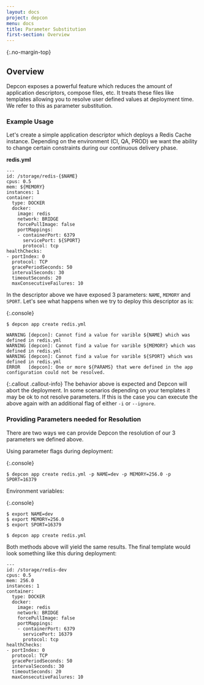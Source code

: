 ```yaml
---
layout: docs
project: depcon
menu: docs
title: Parameter Substitution
first-section: Overview
---
```


{:.no-margin-top}
## Overview

Depcon exposes a powerful feature which reduces the amount of application descriptors, compose files, etc.  It treats these files like templates allowing you to resolve user defined values at deployment time.  We refer to this as parameter substitution.

### Example Usage

Let's create a simple application descriptor which deploys a Redis Cache instance.  Depending on the environment (CI, QA, PROD) we want the ability to change certain constraints during our continuous delivery phase.

**redis.yml**

```
---
id: /storage/redis-{$NAME}
cpus: 0.5
mem: ${MEMORY}
instances: 1
container:
  type: DOCKER
  docker:
    image: redis
    network: BRIDGE
    forcePullImage: false
    portMappings:
    - containerPort: 6379
      servicePort: ${SPORT}
      protocol: tcp
healthChecks:
- portIndex: 0
  protocol: TCP
  gracePeriodSeconds: 50
  intervalSeconds: 30
  timeoutSeconds: 20
  maxConsecutiveFailures: 10
```

In the descriptor above we have exposed 3 parameters: ```NAME```, ```MEMORY``` and ```SPORT```.  Let's see what happens when we try to deploy this descriptor as is:

{:.console}
```nohighlight
$ depcon app create redis.yml

WARNING [depcon]: Cannot find a value for varible ${NAME} which was defined in redis.yml
WARNING [depcon]: Cannot find a value for varible ${MEMORY} which was defined in redis.yml
WARNING [depcon]: Cannot find a value for varible ${SPORT} which was defined in redis.yml
ERROR   [depcon]: One or more ${PARAMS} that were defined in the app configuration could not be resolved.
```

{:.callout .callout-info}
The behavior above is expected and Depcon will abort the deployment.  In some scenarios depending on your templates it may be ok to not resolve parameters.  If this is the case you can execute the above again with an additional flag of either ```-i``` or ```--ignore```.

### Providing Parameters needed for Resolution

There are two ways we can provide Depcon the resolution of our 3 parameters we defined above.  

Using parameter flags during deployment:

{:.console}
```
$ depcon app create redis.yml -p NAME=dev -p MEMORY=256.0 -p SPORT=16379
```

Environment variables:

{:.console}
```
$ export NAME=dev
$ export MEMORY=256.0
$ export SPORT=16379

$ depcon app create redis.yml
```

Both methods above will yield the same results.  The final template would look something like this during deployment:

```
---
id: /storage/redis-dev
cpus: 0.5
mem: 256.0
instances: 1
container:
  type: DOCKER
  docker:
    image: redis
    network: BRIDGE
    forcePullImage: false
    portMappings:
    - containerPort: 6379
      servicePort: 16379
      protocol: tcp
healthChecks:
- portIndex: 0
  protocol: TCP
  gracePeriodSeconds: 50
  intervalSeconds: 30
  timeoutSeconds: 20
  maxConsecutiveFailures: 10
```
